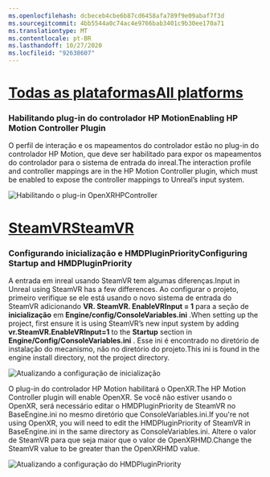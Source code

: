 ```yaml
---
ms.openlocfilehash: dcbeceb4cbe6b87cd6458afa789f9e09abaf7f3d
ms.sourcegitcommit: 4bb5544a0c74ac4e9766bab3401c9b30ee170a71
ms.translationtype: MT
ms.contentlocale: pt-BR
ms.lasthandoff: 10/27/2020
ms.locfileid: "92638607"
---
```

# <a name="all-platforms"></a>[<span data-ttu-id="fca60-101">Todas as plataformas</span><span class="sxs-lookup"><span data-stu-id="fca60-101">All platforms</span></span>](#tab/all)

### <a name="enabling-hp-motion-controller-plugin"></a><span data-ttu-id="fca60-102">Habilitando plug-in do controlador HP Motion</span><span class="sxs-lookup"><span data-stu-id="fca60-102">Enabling HP Motion Controller Plugin</span></span> 

<span data-ttu-id="fca60-103">O perfil de interação e os mapeamentos do controlador estão no plug-in do controlador HP Motion, que deve ser habilitado para expor os mapeamentos do controlador para o sistema de entrada do inreal.</span><span class="sxs-lookup"><span data-stu-id="fca60-103">The interaction profile and controller mappings are in the HP Motion Controller plugin, which must be enabled to expose the controller mappings to Unreal’s input system.</span></span>

![Habilitando o plug-in OpenXRHPController](../images/reverb-g2-img-01.png)

# <a name="steamvr"></a>[<span data-ttu-id="fca60-105">SteamVR</span><span class="sxs-lookup"><span data-stu-id="fca60-105">SteamVR</span></span>](#tab/steamvr)

### <a name="configuring-startup-and-hmdpluginpriority"></a><span data-ttu-id="fca60-106">Configurando inicialização e HMDPluginPriority</span><span class="sxs-lookup"><span data-stu-id="fca60-106">Configuring Startup and HMDPluginPriority</span></span>

<span data-ttu-id="fca60-107">A entrada em inreal usando SteamVR tem algumas diferenças.</span><span class="sxs-lookup"><span data-stu-id="fca60-107">Input in Unreal using SteamVR has a few differences.</span></span>  <span data-ttu-id="fca60-108">Ao configurar o projeto, primeiro verifique se ele está usando o novo sistema de entrada do SteamVR adicionando **VR. SteamVR. EnableVRInput = 1** para a seção de **inicialização** em **Engine/config/ConsoleVariables.ini** .</span><span class="sxs-lookup"><span data-stu-id="fca60-108">When setting up the project, first ensure it is using SteamVR’s new input system by adding **vr.SteamVR.EnableVRInput=1** to the **Startup** section in **Engine/Config/ConsoleVariables.ini** .</span></span>  <span data-ttu-id="fca60-109">Esse ini é encontrado no diretório de instalação do mecanismo, não no diretório do projeto.</span><span class="sxs-lookup"><span data-stu-id="fca60-109">This ini is found in the engine install directory, not the project directory.</span></span>

![Atualizando a configuração de inicialização](../images/reverb-g2-img-07.png)

<span data-ttu-id="fca60-111">O plug-in do controlador HP Motion habilitará o OpenXR.</span><span class="sxs-lookup"><span data-stu-id="fca60-111">The HP Motion Controller plugin will enable OpenXR.</span></span>  <span data-ttu-id="fca60-112">Se você não estiver usando o OpenXR, será necessário editar o HMDPluginPriority de SteamVR no BaseEngine.ini no mesmo diretório que ConsoleVariables.ini.</span><span class="sxs-lookup"><span data-stu-id="fca60-112">If you're not using OpenXR, you will need to edit the HMDPluginPriority of SteamVR in BaseEngine.ini in the same directory as ConsoleVariables.ini.</span></span>  <span data-ttu-id="fca60-113">Altere o valor de SteamVR para que seja maior que o valor de OpenXRHMD.</span><span class="sxs-lookup"><span data-stu-id="fca60-113">Change the SteamVR value to be greater than the OpenXRHMD value.</span></span>

![Atualizando a configuração do HMDPluginPriority](../images/reverb-g2-img-08.png)



